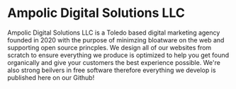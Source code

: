 # Ampolic Digital Solutions LLC

Ampolic Digital Solutions LLC is a Toledo based digital marketing agency founded in 2020 with the purpose of minimzing bloatware on the web and supporting open source princples. We design all of our websites from scratch to ensure everything we produce is optimized to help you get found organically and give your customers the best experience possible. We're also strong beilvers in free software therefore everything we develop is published here on our Github!
